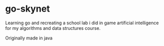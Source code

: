 # go-skynet
Learning go and recreating a school lab i did in game artificial intelligence for my algorithms and data structures course.  

Originally made in java
